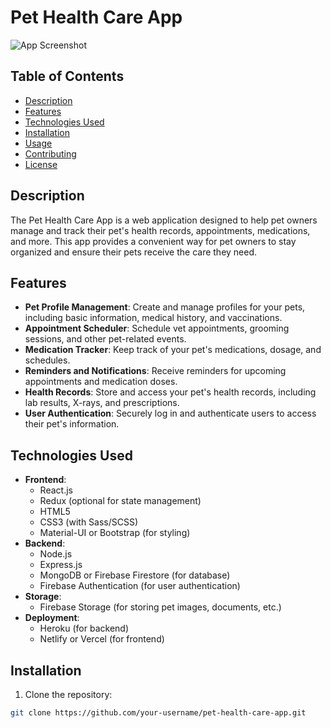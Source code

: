 # Pet Health Care App

![App Screenshot](./screenshot.png)

## Table of Contents

- [Description](#description)
- [Features](#features)
- [Technologies Used](#technologies-used)
- [Installation](#installation)
- [Usage](#usage)
- [Contributing](#contributing)
- [License](#license)

## Description

The Pet Health Care App is a web application designed to help pet owners manage and track their pet's health records, appointments, medications, and more. This app provides a convenient way for pet owners to stay organized and ensure their pets receive the care they need.

## Features

- **Pet Profile Management**: Create and manage profiles for your pets, including basic information, medical history, and vaccinations.
- **Appointment Scheduler**: Schedule vet appointments, grooming sessions, and other pet-related events.
- **Medication Tracker**: Keep track of your pet's medications, dosage, and schedules.
- **Reminders and Notifications**: Receive reminders for upcoming appointments and medication doses.
- **Health Records**: Store and access your pet's health records, including lab results, X-rays, and prescriptions.
- **User Authentication**: Securely log in and authenticate users to access their pet's information.

## Technologies Used

- **Frontend**:
  - React.js
  - Redux (optional for state management)
  - HTML5
  - CSS3 (with Sass/SCSS)
  - Material-UI or Bootstrap (for styling)
- **Backend**:
  - Node.js
  - Express.js
  - MongoDB or Firebase Firestore (for database)
  - Firebase Authentication (for user authentication)
- **Storage**:
  - Firebase Storage (for storing pet images, documents, etc.)
- **Deployment**:
  - Heroku (for backend)
  - Netlify or Vercel (for frontend)

## Installation

1. Clone the repository:

```bash
git clone https://github.com/your-username/pet-health-care-app.git
